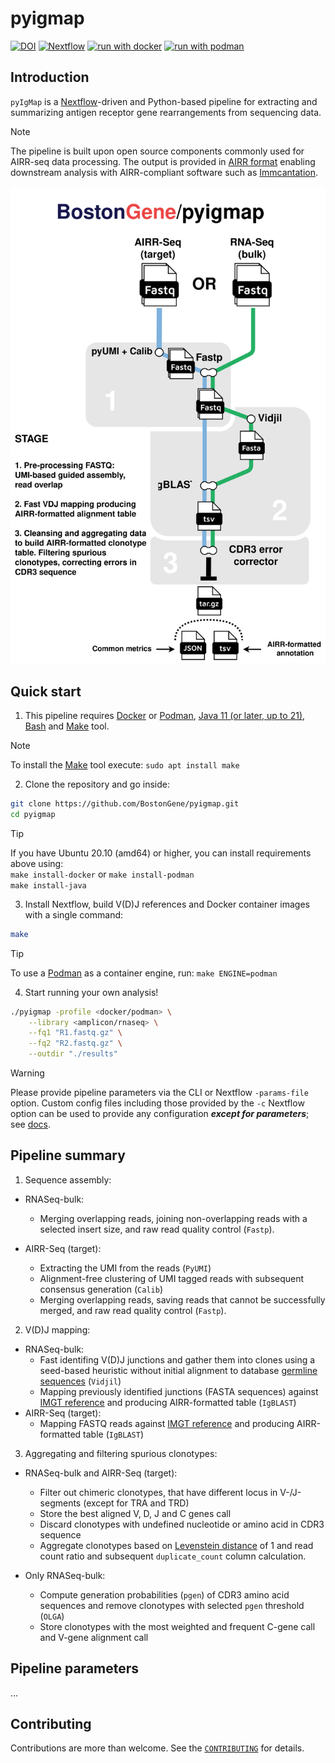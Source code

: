 # pyigmap

[![DOI](https://zenodo.org/badge/DOI/10.5281/zenodo.11103554.svg)](https://doi.org/10.5281/zenodo.11103554)
[![Nextflow](https://img.shields.io/badge/nextflow%20DSL2-%E2%89%A524.04.2-23aa62.svg)](https://www.nextflow.io/)
[![run with docker](https://img.shields.io/badge/run%20with-docker-0db7ed?labelColor=000000&logo=docker)](https://www.docker.com/)
[![run with podman](https://img.shields.io/badge/run%20with-podman-892CA0?labelColo=000000&logo=podman)](https://podman.io/)

## Introduction

`pyIgMap` is a [Nextflow](https://github.com/nextflow-io/nextflow)-driven and Python-based pipeline for extracting and summarizing antigen receptor gene rearrangements from sequencing data.

> [!NOTE]
> The pipeline is built upon open source components commonly used for AIRR-seq data processing. The output is provided in [AIRR format](https://docs.airr-community.org/en/stable/) enabling downstream analysis with AIRR-compliant software such as [Immcantation](https://immcantation.readthedocs.io/en/stable/index.html).

<p align="center">
    <img title="Pyigmap Workflow" src="docs/images/pyigmap_workflow.svg">
</p>

## Quick start

1. This pipeline requires [Docker](https://docs.docker.com/engine/install/) or [Podman](https://podman.io/), [Java 11 (or later, up to 21)](http://www.oracle.com/technetwork/java/javase/downloads/index.html), [Bash](https://www.gnu.org/software/bash/) and [Make](https://www.gnu.org/software/make/) tool.

> [!NOTE]
> To install the [Make](https://www.gnu.org/software/make/) tool execute: ```sudo apt install make```

2. Clone the repository and go inside:

```bash
git clone https://github.com/BostonGene/pyigmap.git
cd pyigmap
```
 
> [!TIP]
> If you have Ubuntu 20.10 (amd64) or higher, you can install requirements above using:  
> ```make install-docker``` or ```make install-podman```  
> ```make install-java```

3. Install Nextflow, build V(D)J references and Docker container images with a single command:

```bash
make
```
> [!TIP]
> To use a [Podman](https://podman.io/) as a container engine, run: ```make ENGINE=podman```

4. Start running your own analysis!

```bash
./pyigmap -profile <docker/podman> \
    --library <amplicon/rnaseq> \
    --fq1 "R1.fastq.gz" \
    --fq2 "R2.fastq.gz" \
    --outdir "./results"
```

> [!WARNING]
> Please provide pipeline parameters via the CLI or Nextflow `-params-file` option. Custom config files including those provided by the `-c` Nextflow option can be used to provide any configuration _**except for parameters**_;
> see [docs](https://nf-co.re/usage/configuration#custom-configuration-files).

## Pipeline summary

1. Sequence assembly:

* RNASeq-bulk:
  * Merging overlapping reads, joining non-overlapping reads with a selected insert size, and raw read quality control (`Fastp`).

* AIRR-Seq (target):
  * Extracting the UMI from the reads (`PyUMI`)
  * Alignment-free clustering of UMI tagged reads with subsequent consensus generation (`Calib`)
  * Merging overlapping reads, saving reads that cannot be successfully merged, and raw read quality control (`Fastp`).

2. V(D)J mapping:

* RNASeq-bulk:
  * Fast identifing V(D)J junctions and gather them into clones using a seed-based heuristic without initial alignment to database [germline sequences](https://www.vidjil.org/doc/dev-germline/) (`Vidjil`)
  * Mapping previously identified junctions (FASTA sequences) against [IMGT reference](https://www.imgt.org/download/V-QUEST/IMGT_V-QUEST_reference_directory/Homo_sapiens/) and producing AIRR-formatted table (`IgBLAST`)
* AIRR-Seq (target):
  * Mapping FASTQ reads against [IMGT reference](https://www.imgt.org/download/V-QUEST/IMGT_V-QUEST_reference_directory/Homo_sapiens/) and producing AIRR-formatted table (`IgBLAST`)

3. Aggregating and filtering spurious clonotypes:

* RNASeq-bulk and AIRR-Seq (target):
  * Filter out chimeric clonotypes, that have different locus in V-/J-segments (except for TRA and TRD)
  * Store the best aligned V, D, J and C genes call
  * Discard clonotypes with undefined nucleotide or amino acid in CDR3 sequence
  * Aggregate clonotypes based on [Levenstein distance](https://en.wikipedia.org/wiki/Levenshtein_distance) of 1 and read count ratio and subsequent `duplicate_count` column calculation.

* Only RNASeq-bulk:
  * Compute generation probabilities (`pgen`) of CDR3 amino acid sequences and remove clonotypes with selected `pgen` threshold (`OLGA`)
  * Store clonotypes with the most weighted and frequent C-gene call and V-gene alignment call

## Pipeline parameters

...

## Contributing

Contributions are more than welcome. See the [`CONTRIBUTING`](CONTRIBUTING.md) for details.
